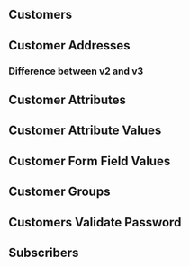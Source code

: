 ## Customers

## Customer Addresses

### Difference between v2 and v3

## Customer Attributes

## Customer Attribute Values

## Customer Form Field Values

## Customer Groups

## Customers Validate Password

## Subscribers
